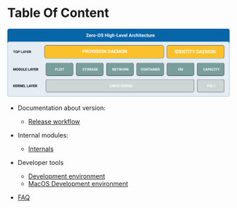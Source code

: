 # Table Of Content

![Architecture](assets/0-OS_v2_architecture.png)

- Documentation about version:
  - [Release workflow](release/readme.md)
- Internal modules:
  - [Internals](../internals/internals.md)
- Developer tools
  - [Development environment](../qemu/README.md)
  - [MacOS Development environment](internals/macdev/readme.md)

- [FAQ](faq/readme.md)
